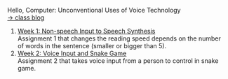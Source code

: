 Hello, Computer: Unconventional Uses of Voice Technology
<br>[→ class blog](http://www.alicehgsun.com/category/itp/hello-computer)

1. [Week 1: Non-speech Input to Speech Synthesis](https://alicehgsun.github.io/HC18/week1/)
<br>Assignment 1 that changes the reading speed depends on the number of words in the sentence (smaller or bigger than 5).
2. [Week 2: Voice Input and Snake Game](https://alicehgsun.github.io/HC18/week2/)
<br>Assignment 2 that takes voice input from a person to control in snake game.

